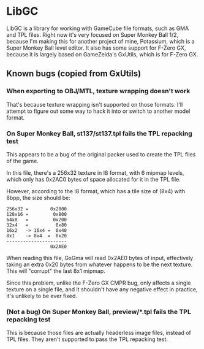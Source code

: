 # LibGC

LibGC is a library for working with GameCube file formats, such as GMA and TPL files. Right now it's very focused on Super Monkey Ball 1/2, because I'm making this for another project of mine, Potassium, which is a Super Monkey Ball level editor. It also has some support for F-Zero GX, because it is largely based on GameZelda's GxUtils, which is for F-Zero GX.

## Known bugs (copied from GxUtils)

### When exporting to OBJ/MTL, texture wrapping doesn't work
That's because texture wrapping isn't supported on those formats. I'll attempt to figure out
some way to hack it into or switch to another model format.

### On Super Monkey Ball, st137/st137.tpl fails the TPL repacking test

This appears to be a bug of the original packer used to create the TPL files of the game.

In this file, there's a 256x32 texture in I8 format, with 6 mipmap levels,
which only has 0x2AC0 bytes of space allocated for it in the TPL file.

However, according to the I8 format, which has a tile size of (8x4) with 8bpp, the size should be:
 
	256x32 =        0x2000
	128x16 =         0x800
	64x8   =         0x200
	32x4   =          0x80
	16x2   -> 16x4 =  0x40
	8x1    -> 8x4  =  0x20
	----------------------
                	0x2AE0

When reading this file, GxGma will read 0x2AE0 bytes of input, effectively taking an extra 0x20
bytes from whatever happens to be the next texture. This will "corrupt" the last 8x1 mipmap.

Since this problem, unlike the F-Zero GX CMPR bug, only affects a single texture on a single file,
and it shouldn't have any negative effect in practice, it's unlikely to be ever fixed.

### (Not a bug) On Super Monkey Ball, preview/*.tpl fails the TPL repacking test

This is because those files are actually headerless image files, instead of TPL files.
They aren't supported to pass the TPL repacking test.